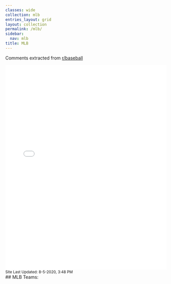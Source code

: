 ```yaml
---
classes: wide
collection: mlb
entries_layout: grid
layout: collection
permalink: /mlb/
sidebar:
  nav: mlb
title: MLB
---
```


Comments extracted from [r/baseball](https://reddit.com/r/baseball)
<iframe id="igraph" scrolling="no" style="border:none;" seamless="seamless" src="/plots/MLB/MLB.html" height="640" width="100%"></iframe>
<small>Site Last Updated: 8-5-2020, 3:48 PM</small>
<br>
## MLB Teams: